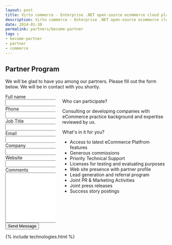 ```yaml
---
layout: post
title: Virto commerce - Enterprise .NET open-source ecommerce cloud platform. Become Partner
description: Virto commerce - Enterprise .NET open-source ecommerce cloud platform. Become Partner
date: 2014-01-30
permalink: partners/become-partner
tags : 
- become-partner
- partner
- commerce
---
```

<article role="main" class="main">
	<div class="partner __responsive">
		<h1 class="head-title">Partner Program</h1>
		<p class="text">We will be glad to have you among our partners. Please fill out the form below. We will be in contact with you shortly.</p>
		<div class="columns">
			<div class="column">
				<div class="block">
					<form action="">
						<div class="column">
							<div class="control-group">
								<label for="Fullname">Full name</label>
								<input type="text" name="Fullname" class="form-input" required>
							</div>
							<div class="control-group">
								<label for="phone">Phone</label>
								<input type="text" name="Phone" class="form-input" required>
							</div>
							<div class="control-group">
								<label for="jobTitle">Job Title</label>
								<input type="text" name="JobTitle" class="form-input" required>
							</div>
						</div>
						<div class="column">
							<div class="control-group">
								<label for="email">Email</label>
								<input type="text" name="To" class="form-input" required>
							</div>
							<div class="control-group">
								<label for="company">Company</label>
								<input type="text" name="Company" class="form-input" required>
							</div>
							<div class="control-group">
								<label for="web">Website</label>
								<input type="text" name="Website" class="form-input" required>
							</div>
						</div>
						<div class="control-group">
							<label for="descr">Comments</label>
							<textarea rows="10" cols="30" name="Comments" class="form-text" required></textarea>
						</div>
						<div class="control-group">
							<button class="button fill" type="submit">Send Message</button>
						</div>
					</form>
				</div>
			</div>
			<div class="column">
				<div class="block">
					<p class="title">Who can participate?</p>
					<p class="text">Consulting or developing companies with eCommerce practice background and expertise reviewed by us.</p>
					<p class="title">What's in it for you?</p>
					<ul class="list">
						<li>Access to latest eCommerce Platfrom features</li>
						<li>Generous commissions</li>
						<li>Priority Technical Support</li>
						<li>Licenses for testing and evaluating purposes</li>
						<li>Web site presence with partner profile</li>
						<li>Lead generation and referral program</li>
						<li>Joint PR &amp; Marketing Activities</li>
						<li>Joint press releases</li>
						<li>Success story postings</li>
					</ul>
				</div>
			</div>
		</div>
	</div>
	{% include technologies.html %}
</article>
